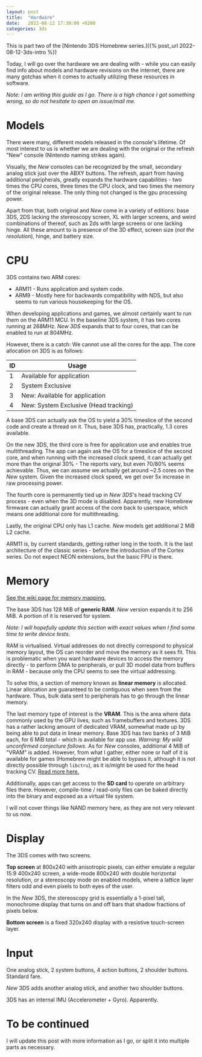 ```yaml
---
layout: post
title:  "Hardware"
date:   2022-08-12 17:30:00 +0200
categories: 3ds
---
```


This is part two of the [Nintendo 3DS Homebrew series.]({% post_url 2022-08-12-3ds-intro %})

Today, I will go over the hardware we are dealing with - while you can easily find info about models and hardware revisions on the internet, there are many gotchas when it comes to actually utilizing these resources in software.

*Note: I am writing this guide as I go. There is a high chance I got something wrong, so do not hesitate to open an issue/mail me.*


# Models
There were many, different models released in the console's lifetime. Of most interest to us is whether we are dealing with the original or the refresh "New" console (Nintendo naming strikes again).

Visually, the _New_ consoles can be recognized by the small, secondary analog stick just over the ABXY buttons. The refresh, apart from having additional peripherals, greatly expands the hardware capabilities - two times the CPU cores, three times the CPU clock, and two times the memory of the original release. The only thing not changed is the gpu processing power.

Apart from that, both original and _New_ come in a variety of editions: base 3DS, 2DS lacking the stereoscopy screen, XL with larger screens, and weird combinations of thereof, such as 2ds with large screens or one lacking hinge. All these amount to is presence of the 3D effect, screen size (_not the resolution_), hinge, and battery size.

# CPU
3DS contains two ARM cores:
* ARM11 - Runs application and system code.
* ARM9 - Mostly here for backwards compatibility with NDS, but also seems to run various housekeeping for the OS.

When developing applications and games, we almost certainly want to run them on the ARM11 MCU. In the baseline 3DS system, it has two cores running at 268MHz. _New 3DS_ expands that to four cores, that can be enabled to run at 804MHz.

However, there is a catch: We cannot use all the cores for the app. The core allocation on 3DS is as follows:

| ID | Usage |
|----|-------|
| 1 | Available for application |
| 2 | System Exclusive |
| 3 | New: Available for application |
| 4 | New: System Exclusive (Head tracking) |

A base 3DS can actually ask the OS to yield a 30% timeslice of the second code and create a thread on it. Thus, base 3DS has, practically, 1.3 cores available.

On the new 3DS, the third core is free for application use and enables true multithreading. The app can again ask the OS for a timeslice of the second core, and when running with the increased clock speed, it can actually get more than the original 30% - The reports vary, but even 70/80% seems achievable. Thus, we can assume we actually get around ~2.5 cores on the _New_ system. Given the increased clock speed, we get over 5x increase in raw processing power.

The fourth core is permanently tied up in *New 3DS*'s head tracking CV process - even when the 3D mode is disabled. Apparently, new Homebrew firmware can actually grant access of the core back to userspace, which means one additional core for multithreading.

Lastly, the original CPU only has L1 cache. *New* models get additional 2 MiB L2 cache.

ARM11 is, by current standards, getting rather long in the tooth. It is the last architecture of the classic series - before the introduction of the Cortex series. Do not expect NEON extensions, but the basic FPU is there.

# Memory

[See the wiki page for memory mapping.](https://www.3dbrew.org/wiki/Memory_layout)

The base 3DS has 128 MiB of **generic RAM**. _New_ version expands it to 256 MiB.
A portion of it is reserved for system.

*Note: I will hopefully update this section with exact values when I find some time to write device tests.*

RAM is virtualised. Virtual addresses do not directly correspond to physical memory layout, the OS can reorder and move the memory as it sees fit. This is problematic when you want hardware devices to access the memory directly - to perform DMA to peripherals, or pull 3D model data from buffers in RAM - because only the CPU seems to see the virtual addressing.

To solve this, a section of memory known as **linear memory** is allocated. Linear allocation are guaranteed to be contiguous when seen from the hardware. Thus, bulk data sent to peripherals has to go through the linear memory.

The last memory type of interest is the **VRAM**. This is the area where data commonly used by the GPU lives, such as framebuffers and textures. 3DS has a rather lacking amount of dedicated VRAM, somewhat made up by being able to put data in linear memory. Base 3DS has two banks of 3 MiB each, for 6 MiB total - which is available for app use. *Warning: My wild unconfirmed conjecture follows.* As for *New* consoles, additional 4 MiB of "VRAM" is added. However, from what I gather, either none or half of it is available for games (Homebrew might be able to bypass it, although it is not directly possible through `libctru`), as it is/might be used for the head tracking CV. [Read more here.](https://www.3dbrew.org/wiki/Memory_layout#0x1F000000_(New_3DS_only))

Additionally, apps can get access to the **SD card** to operate on arbitrary files there. However, compile-time / read-only files can be baked directly into the binary and exposed as a virtual file system.

I will not cover things like NAND memory here, as they are not very relevant to us now.

# Display

The 3DS comes with two screens.

**Top screen** at 800x240 with anisotropic pixels, can either emulate a regular 15:9 400x240 screen, a wide-mode 800x240 with double horizontal resolution, or a stereoscopy mode on enabled models, where a lattice layer filters odd and even pixels to both eyes of the user.

In the *New* 3DS, the stereoscopy grid is essentially a 1-pixel tall, monochrome display that turns on and off bars that shadow fractions of pixels below.

**Bottom screen** is a fixed 320x240 display with a resistive touch-screen layer.

# Input
One analog stick, 2 system buttons, 4 action buttons, 2 shoulder buttons. Standard fare.

*New* 3DS adds another analog stick, and another two shoulder buttons.

3DS has an internal IMU (Accelerometer + Gyro). Apparently.

# To be continued
I will update this post with more information as I go, or split it into multiple parts as necessary.

